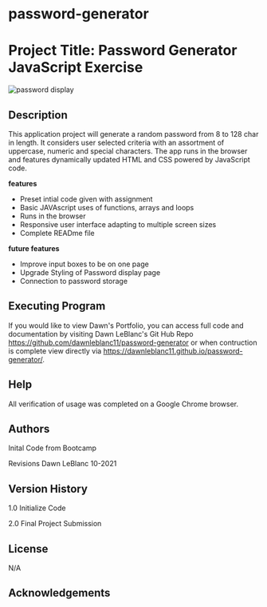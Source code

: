 # password-generator

# Project Title: Password Generator JavaScript Exercise
![password display](assets/images/03-javascript-homework-demo.png)
## Description
This application project will generate a random password from 8 to 128 char in length.  It considers user selected criteria with an assortment of uppercase, numeric and special characters. The app runs in the browser and features dynamically updated HTML and CSS powered by JavaScript code. 

**features**
 * Preset intial code given with assignment
 * Basic JAVAscript uses of functions, arrays and loops
 * Runs in the browser
 * Responsive user interface adapting to multiple screen sizes
 * Complete READme file
 

**future features**
 * Improve input boxes to be on one page
 * Upgrade Styling of Password display page
 * Connection to password storage


## Executing Program
If you would like to view Dawn's Portfolio, you can access full code and documentation by visiting Dawn LeBlanc's Git Hub Repo https://github.com/dawnleblanc11/password-generator or when contruction is complete view directly via https://dawnleblanc11.github.io/password-generator/.

## Help
All verification of usage was completed on a Google Chrome browser.

## Authors
Inital Code from Bootcamp

Revisions Dawn LeBlanc 10-2021

## Version History
1.0 Initialize Code



2.0 Final Project Submission

## License
N/A

## Acknowledgements
